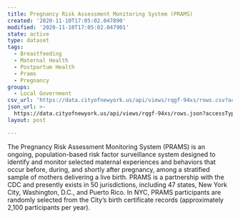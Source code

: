 ```yaml
---
title: Pregnancy Risk Assessment Monitoring System (PRAMS)
created: '2020-11-10T17:05:02.047890'
modified: '2020-11-10T17:05:02.047901'
state: active
type: dataset
tags:
  - Breastfeeding
  - Maternal Health
  - Postpartum Health
  - Prams
  - Pregnancy
groups:
  - Local Government
csv_url: 'https://data.cityofnewyork.us/api/views/rqgf-94xs/rows.csv?accessType=DOWNLOAD'
json_url: >-
  https://data.cityofnewyork.us/api/views/rqgf-94xs/rows.json?accessType=DOWNLOAD
layout: post

---
```

The Pregnancy Risk Assessment Monitoring System (PRAMS) is an ongoing, population-based risk factor surveillance system designed to identify and monitor selected maternal experiences and behaviors that occur before, during, and shortly after pregnancy, among a stratified sample of mothers delivering a live birth. PRAMS is a partnership with the CDC and presently exists in 50 jurisdictions, including 47 states, New York City, Washington, D.C., and Puerto Rico. In NYC, PRAMS participants are randomly selected from the City’s birth certificate records (approximately 2,100 participants per year).

